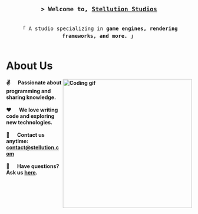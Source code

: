 <!-- Intro  -->
<h3 align="center">
        <samp>&gt; Welcome to,
                <b><a target="_blank" href="https://discord.gg/7XKw6YQa76">Stellution Studios</a></b>
        </samp>
</h3>

<p align="center"> 
  <samp>
    <br>
    「 A studio specializing in <b>game engines<b>, <b>rendering frameworks<b>, and more. 」
    <br>
    <br>
  </samp>
</p>

<!-- About Section -->
# About Us
<p>
 <img align="right" width="350" src="https://user-images.githubusercontent.com/37551474/113611467-3a567d80-9657-11eb-862b-b07b4f105c6f.gif" alt="Coding gif" />
  
 ✌️ &emsp; Passionate about programming and sharing knowledge.<br/><br/>
 ❤️ &emsp; We love writing code and exploring new technologies.<br/><br/>
 📧 &emsp; Contact us anytime: [contact@stellution.com](mailto:contact@stellution.com)<br/><br/>
 💬 &emsp; Have questions? Ask us [here](https://discord.gg/7XKw6YQa76).
</p>

